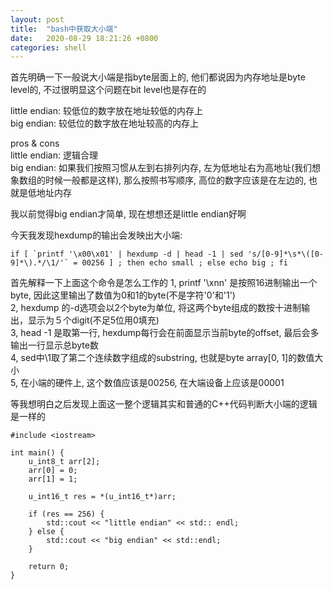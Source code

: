 ```yaml
---
layout: post
title:  "bash中获取大小端"
date:   2020-08-29 18:21:26 +0800
categories: shell
---
```


首先明确一下一般说大小端是指byte层面上的, 他们都说因为内存地址是byte level的, 不过很明显这个问题在bit level也是存在的

little endian: 较低位的数字放在地址较低的内存上  
big endian: 较低位的数字放在地址较高的内存上

pros & cons  
little endian: 逻辑合理  
big endian: 如果我们按照习惯从左到右排列内存, 左为低地址右为高地址(我们想象数组的时候一般都是这样), 那么按照书写顺序, 高位的数字应该是在左边的, 也就是低地址内存

我以前觉得big endian才简单, 现在想想还是little endian好啊

今天我发现hexdump的输出会发映出大小端: 

    if [ `printf '\x00\x01' | hexdump -d | head -1 | sed 's/[0-9]*\s*\([0-9]*\).*/\1/'` = 00256 ] ; then echo small ; else echo big ; fi

首先解释一下上面这个命令是怎么工作的
1, printf '\xnn' 是按照16进制输出一个byte, 因此这里输出了数值为0和1的byte(不是字符'0'和'1')  
2, hexdump 的-d选项会以2个byte为单位, 将这两个byte组成的数按十进制输出，显示为５个digit(不足5位用0填充)  
3, head -1 是取第一行, hexdump每行会在前面显示当前byte的offset, 最后会多输出一行显示总byte数　　  
4, sed中\1取了第二个连续数字组成的substring, 也就是byte array[0, 1]的数值大小  
5, 在小端的硬件上, 这个数值应该是00256, 在大端设备上应该是00001


等我想明白之后发现上面这一整个逻辑其实和普通的C++代码判断大小端的逻辑是一样的

    #include <iostream>

    int main() {
        u_int8_t arr[2];
        arr[0] = 0;
        arr[1] = 1;

        u_int16_t res = *(u_int16_t*)arr;

        if (res == 256) {
            std::cout << "little endian" << std:: endl;
        } else {
            std::cout << "big endian" << std::endl;
        }

        return 0;
    }